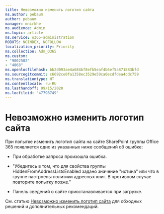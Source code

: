 ```yaml
---
title: Невозможно изменить логотип сайта
ms.author: pebaum
author: pebaum
manager: mnirkhe
ms.audience: Admin
ms.topic: article
ms.service: o365-administration
ROBOTS: NOINDEX, NOFOLLOW
localization_priority: Priority
ms.collection: Adm_O365
ms.custom:
- "9002502"
- "4868"
ms.openlocfilehash: bb2d093ae4a684bf8efb5eaf4b6ef5a871883bfd
ms.sourcegitcommit: c6692ce0fa1358ec3529e59ca0ecdfdea4cdc759
ms.translationtype: HT
ms.contentlocale: ru-RU
ms.lasthandoff: 09/15/2020
ms.locfileid: "47798749"
---
```

# <a name="unable-to-change-site-logo"></a>Невозможно изменить логотип сайта

При попытке изменить логотип сайта на сайте SharePoint группы Office 365 появляется одно из указанных ниже сообщений об ошибке:

- При обработке запроса произошла ошибка.

- "Убедитесь в том, что для свойства группы HiddenFromAddressListsEnabled задано значение "истина" или что в группе настроены политики адресных книг. В противном случае повторите попытку позже."

- Панель сведений о сайте приостанавливается при загрузке.

См. статью [Невозможно изменить логотип сайта](https://docs.microsoft.com/sharepoint/troubleshoot/sites/error-when-changing-o365-site-logo) для обходных решений и дополнительных рекомендаций.
